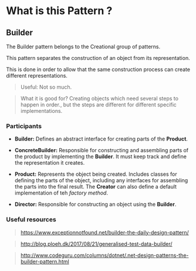 # What is this Pattern ?

## Builder

The Builder pattern belongs to the Creational group of patterns.

This pattern separates the construction of an object from its representation.

This is done in order to allow that the same construction process can create different representations.

> Useful: Not so much. 

> What it is good for? Creating objects which need several steps to happen in order., but the steps are different for different specific implementations.

### Participants

 * __Builder:__ Defines an abstract interface for creating parts of the __Product__.
 * __ConcreteBuilder:__ Responsible for constructing and assembling parts of the product by implementing the __Builder__.
	It must keep track and define the representation it creates.
	
 * __Product:__ Represents the object being created. Includes classes for defining the parts of the object, including any interfaces for assembling the parts into the final result. 
			The __Creator__ can also define a default implementation of teh _factory method_.
 * __Director:__ Responsible for constructing an object using the __Builder__.

 

### Useful resources

> https://www.exceptionnotfound.net/builder-the-daily-design-pattern/

> http://blog.ploeh.dk/2017/08/21/generalised-test-data-builder/

> http://www.codeguru.com/columns/dotnet/.net-design-patterns-the-builder-pattern.html